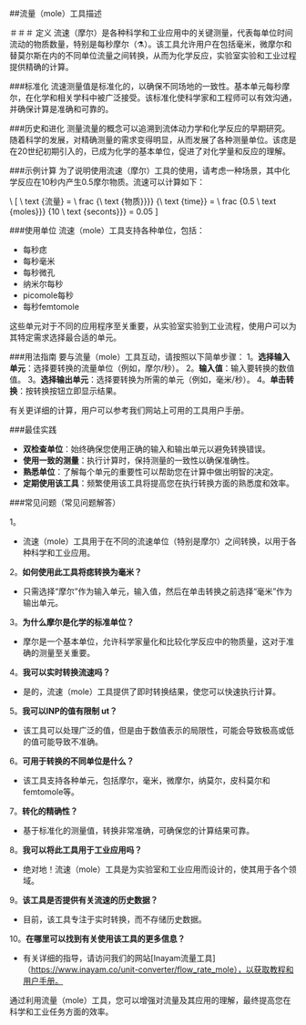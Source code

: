 ##流量（mole）工具描述

＃＃＃ 定义
流速（摩尔）是各种科学和工业应用中的关键测量，代表每单位时间流动的物质数量，特别是每秒摩尔（⚗️）。该工具允许用户在包括毫米，微摩尔和替莫尔斯在内的不同单位流量之间转换，从而为化学反应，实验室实验和工业过程提供精确的计算。

###标准化
流速测量值是标准化的，以确保不同场地的一致性。基本单元每秒摩尔，在化学和相关学科中被广泛接受。该标准化使科学家和工程师可以有效沟通，并确保计算是准确和可靠的。

###历史和进化
测量流量的概念可以追溯到流体动力学和化学反应的早期研究。随着科学的发展，对精确测量的需求变得明显，从而发展了各种测量单位。该痣是在20世纪初期引入的，已成为化学的基本单位，促进了对化学量和反应的理解。

###示例计算
为了说明使用流速（摩尔）工具的使用，请考虑一种场景，其中化学反应在10秒内产生0.5摩尔物质。流速可以计算如下：

\ [
\ text {流量} = \ frac {\ text {物质}}}} {\ text {time}} = \ frac {0.5 \ text {moles}}} {10 \ text {seconts}}} = 0.05
\]

###使用单位
流速（mole）工具支持各种单位，包括：
- 每秒痣
- 每秒毫米
- 每秒微孔
- 纳米尔每秒
-  picomole每秒
- 每秒femtomole

这些单元对于不同的应用程序至关重要，从实验室实验到工业流程，使用户可以为其特定需求选择最合适的单元。

###用法指南
要与流量（mole）工具互动，请按照以下简单步骤：
1。**选择输入单元**：选择要转换的流量单位（例如，摩尔/秒）。
2。**输入值**：输入要转换的数值值。
3。**选择输出单元**：选择要转换为所需的单元（例如，毫米/秒）。
4。**单击转换**：按转换按钮立即显示结果。

有关更详细的计算，用户可以参考我们网站上可用的工具用户手册。

###最佳实践
-  **双检查单位**：始终确保您使用正确的输入和输出单元以避免转换错误。
-  **使用一致的测量**：执行计算时，保持测量的一致性以确保准确性。
-  **熟悉单位**：了解每个单元的重要性可以帮助您在计算中做出明智的决定。
-  **定期使用该工具**：频繁使用该工具将提高您在执行转换方面的熟悉度和效率。

###常见问题（常见问题解答）

1。
- 流速（mole）工具用于在不同的流速单位（特别是摩尔）之间转换，以用于各种科学和工业应用。

2。**如何使用此工具将痣转换为毫米？**
- 只需选择“摩尔”作为输入单元，输入值，然后在单击转换之前选择“毫米”作为输出单元。

3。**为什么摩尔是化学的标准单位？**
- 摩尔是一个基本单位，允许科学家量化和比较化学反应中的物质量，这对于准确的测量至关重要。

4。**我可以实时转换流速吗？**
- 是的，流速（mole）工具提供了即时转换结果，使您可以快速执行计算。

5。**我可以INP的值有限制 ut？**
- 该工具可以处理广泛的值，但是由于数值表示的局限性，可能会导致极高或低的值可能导致不准确。

6。**可用于转换的不同单位是什么？**
- 该工具支持各种单元，包括摩尔，毫米，微摩尔，纳莫尔，皮科莫尔和femtomole等。

7。**转化的精确性？**
- 基于标准化的测量值，转换非常准确，可确保您的计算结果可靠。

8。**我可以将此工具用于工业应用吗？**
- 绝对地！流速（mole）工具是为实验室和工业应用而设计的，使其用于各个领域。

9。**该工具是否提供有关流速的历史数据？**
- 目前，该工具专注于实时转换，而不存储历史数据。

10。**在哪里可以找到有关使用该工具的更多信息？**
- 有关详细的指导，请访问我们的网站[Inayam流量工具]（https://www.inayam.co/unit-converter/flow_rate_mole），以获取教程和用户手册。

通过利用流量（mole）工具，您可以增强对流量及其应用的理解，最终提高您在科学和工业任务方面的效率。